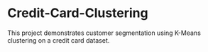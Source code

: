 # Credit-Card-Clustering
This project demonstrates customer segmentation using K-Means clustering on a credit card dataset. 
